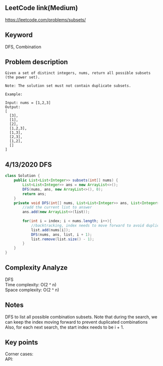 ## LeetCode link(Medium)
https://leetcode.com/problems/subsets/

## Keyword
DFS, Combination

## Problem description
```
Given a set of distinct integers, nums, return all possible subsets (the power set).

Note: The solution set must not contain duplicate subsets.

Example:

Input: nums = [1,2,3]
Output:
[
  [3],
  [1],
  [2],
  [1,2,3],
  [1,3],
  [2,3],
  [1,2],
  []
]
```
## 4/13/2020 DFS

```java
class Solution {
    public List<List<Integer>> subsets(int[] nums) {
        List<List<Integer>> ans = new ArrayList<>();
        DFS(nums, ans, new ArrayList<>(), 0);
        return ans;
    }
    private void DFS(int[] nums, List<List<Integer>> ans, List<Integer> list, int index){
        //add the current list to answer
        ans.add(new ArrayList<>(list));
        
        for(int i = index; i < nums.length; i++){
            //backtracking, index needs to move forward to avoid duplicates
            list.add(nums[i]);
            DFS(nums, ans, list, i + 1);
            list.remove(list.size() - 1);
        }
    }
}
```

## Complexity Analyze
DFS\
Time complexity: O(2 ^ n)\
Space complexity: O(2 ^ n)

## Notes
DFS to list all possible combination subsets. Note that during the search, we can keep the index moving forward to prevent duplicated combinations Also, for each next search, the start index needs to be i + 1.

## Key points
Corner cases: \
API: